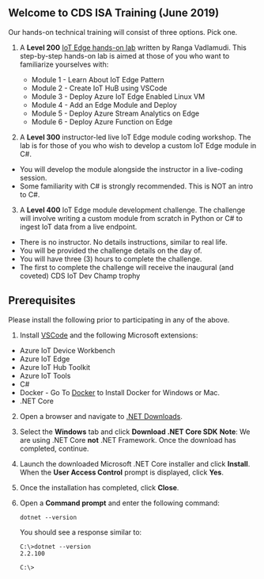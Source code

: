 ## Welcome to CDS ISA Training (June 2019)

Our hands-on technical training will consist of three options. Pick one.

1. A **Level 200** [IoT Edge hands-on lab](https://github.com/rangv/azureiotedgelab) written by Ranga Vadlamudi. 
 This step-by-step hands-on lab is aimed at those of you who want to familiarize yourselves with:
    * Module 1 - Learn About IoT Edge Pattern
    * Module 2 - Create IoT HuB using VSCode
    * Module 3 - Deploy Azure IoT Edge Enabled Linux VM
    * Module 4 - Add an Edge Module and Deploy
    * Module 5 - Deploy Azure Stream Analytics on Edge
    * Module 6 - Deploy Azure Function on Edge
  
2. A **Level 300** instructor-led live IoT Edge module coding workshop. 
 The lab is for those of you who wish to develop a custom IoT Edge module in C#.
  * You will develop the module alongside the instructor in a live-coding session. 
  * Some familiarity with C# is strongly recommended. This is NOT an intro to C#.
  
3. A **Level 400** IoT Edge module development challenge. 
 The challenge will involve writing a custom module from scratch in Python or C# to ingest IoT data from a live endpoint.
  * There is no instructor. No details instructions, similar to real life.
  * You will be provided the challenge details on the day of.
  * You will have three (3) hours to complete the challenge.
  * The first to complete the challenge will receive the inaugural (and coveted) CDS IoT Dev Champ trophy

## Prerequisites

Please install the following prior to participating in any of the above.

1. Install [VSCode](https://code.visualstudio.com/) and the following Microsoft extensions:
  * Azure IoT Device Workbench
  * Azure IoT Edge
  * Azure IoT Hub Toolkit
  * Azure IoT Tools
  * C#
  * Docker - Go To [Docker](https://docs.docker.com/install/) to Install Docker for Windows or Mac. 
  * .NET Core
2. Open a browser and navigate to [.NET Downloads](https://dotnet.microsoft.com/download).
3. Select the **Windows** tab and click **Download .NET Core SDK**
    **Note**: We are using .NET Core **not** .NET Framework.
    Once the download has completed, continue.
4. Launch the downloaded Microsoft .NET Core installer and click **Install**.
    When the **User Access Control** prompt is displayed, click **Yes**.
5. Once the installation has completed, click **Close**.
6. Open a **Command prompt** and enter the following command:

    ```script
    dotnet --version
    ```

    You should see a response similar to:

    ```script
    C:\>dotnet --version
    2.2.100

    C:\>
    ```
